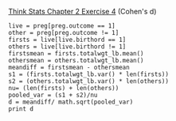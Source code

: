 [Think Stats Chapter 2 Exercise 4](http://greenteapress.com/thinkstats2/html/thinkstats2003.html#toc24) (Cohen's d)

>>
```
live = preg[preg.outcome == 1]
other = preg[preg.outcome != 1]
firsts = live[live.birthord == 1]
others = live[live.birthord != 1]
firstsmean = firsts.totalwgt_lb.mean()
othersmean = others.totalwgt_lb.mean()
meandiff = firstsmean - othersmean
s1 = (firsts.totalwgt_lb.var() * len(firsts))
s2 = (others.totalwgt_lb.var() * len(others)) 
nu= (len(firsts) + len(others))
pooled_var = (s1 + s2)/nu
d = meandiff/ math.sqrt(pooled_var)
print d
```


